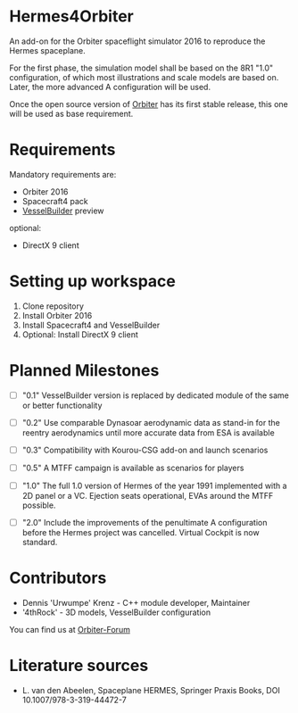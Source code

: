 # Hermes4Orbiter
An add-on for the Orbiter spaceflight simulator 2016 to reproduce the Hermes spaceplane.

For the first phase, the simulation model shall be based on the 8R1 "1.0" configuration, of which most illustrations and scale models are based 
on. Later, the more advanced A configuration will be used.

Once the open source version of [Orbiter](https://github.com/orbitersim/orbiter) has its first stable release, this one will be used as base requirement.

# Requirements

Mandatory requirements are:
* Orbiter 2016
* Spacecraft4 pack
* [VesselBuilder](https://github.com/fredenigma/VesselBuilder1) preview

optional:
* DirectX 9 client 

# Setting up workspace

1. Clone repository
2. Install Orbiter 2016
3. Install Spacecraft4 and VesselBuilder
4. Optional: Install DirectX 9 client

# Planned Milestones

- [ ] "0.1" VesselBuilder version is replaced by dedicated module of the same or better functionality
- [ ] "0.2" Use comparable Dynasoar aerodynamic data as stand-in for the reentry aerodynamics until more accurate data from ESA is available
- [ ] "0.3" Compatibility with Kourou-CSG add-on and launch scenarios
- [ ] "0.5" A MTFF campaign is available as scenarios for players
- [ ] "1.0" The full 1.0 version of Hermes of the year 1991 implemented with a 2D panel or a VC. Ejection seats operational, EVAs around the MTFF possible.
- [ ] "2.0" Include the improvements of the penultimate A configuration before the Hermes project was cancelled. Virtual Cockpit is now standard.


# Contributors

* Dennis 'Urwumpe' Krenz - C++ module developer, Maintainer
* '4thRock' - 3D models, VesselBuilder configuration

You can find us at [Orbiter-Forum](https://www.orbiter-forum.com)

# Literature sources

* L. van den Abeelen, Spaceplane HERMES, Springer Praxis Books, DOI 10.1007/978-3-319-44472-7